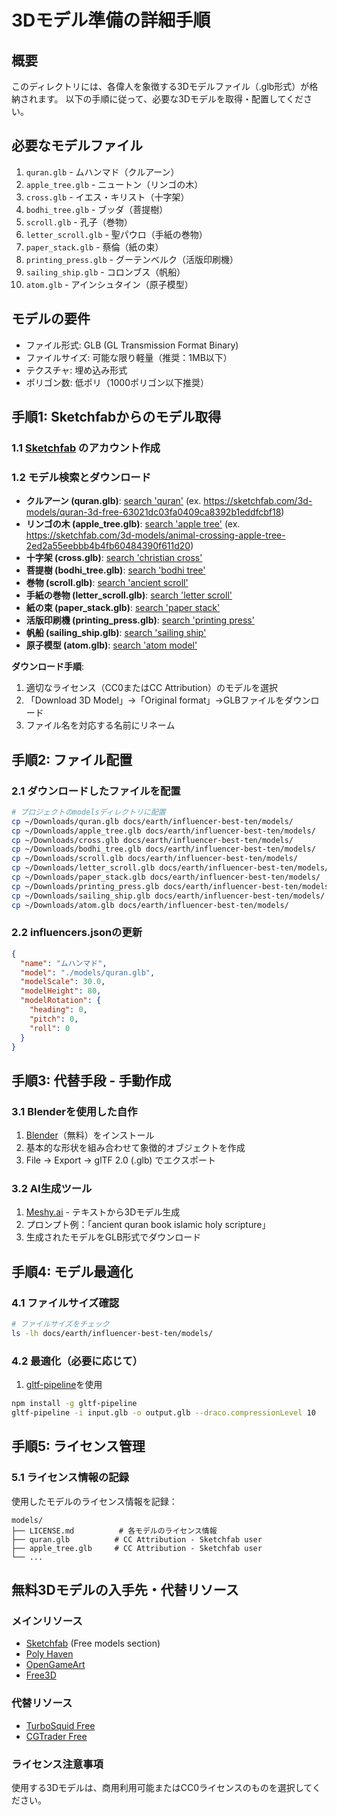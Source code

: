 # 3Dモデル準備の詳細手順

## 概要
このディレクトリには、各偉人を象徴する3Dモデルファイル（.glb形式）が格納されます。
以下の手順に従って、必要な3Dモデルを取得・配置してください。

## 必要なモデルファイル

1. `quran.glb` - ムハンマド（クルアーン）
2. `apple_tree.glb` - ニュートン（リンゴの木）
3. `cross.glb` - イエス・キリスト（十字架）
4. `bodhi_tree.glb` - ブッダ（菩提樹）
5. `scroll.glb` - 孔子（巻物）
6. `letter_scroll.glb` - 聖パウロ（手紙の巻物）
7. `paper_stack.glb` - 蔡倫（紙の束）
8. `printing_press.glb` - グーテンベルク（活版印刷機）
9. `sailing_ship.glb` - コロンブス（帆船）
10. `atom.glb` - アインシュタイン（原子模型）

## モデルの要件

- ファイル形式: GLB (GL Transmission Format Binary)
- ファイルサイズ: 可能な限り軽量（推奨：1MB以下）
- テクスチャ: 埋め込み形式
- ポリゴン数: 低ポリ（1000ポリゴン以下推奨）

## 手順1: Sketchfabからのモデル取得

### 1.1 [Sketchfab](https://sketchfab.com/) のアカウント作成

### 1.2 モデル検索とダウンロード

- **クルアーン (quran.glb)**: [search 'quran'](https://sketchfab.com/search?features=downloadable&q=quran&type=models) (ex. https://sketchfab.com/3d-models/quran-3d-free-63021dc03fa0409ca8392b1eddfcbf18)
- **リンゴの木 (apple_tree.glb)**: [search 'apple tree'](https://sketchfab.com/search?features=downloadable&q=apple+tree&type=models) (ex. https://sketchfab.com/3d-models/animal-crossing-apple-tree-2ed2a55eebbb4b4fb60484390f611d20)
- **十字架 (cross.glb)**: [search 'christian cross'](https://sketchfab.com/search?features=downloadable&q=christian+cross&type=models)
- **菩提樹 (bodhi_tree.glb)**: [search 'bodhi tree'](https://sketchfab.com/search?features=downloadable&q=bodhi+tree&type=models)
- **巻物 (scroll.glb)**: [search 'ancient scroll'](https://sketchfab.com/search?features=downloadable&q=ancient+scroll&type=models)
- **手紙の巻物 (letter_scroll.glb)**: [search 'letter scroll'](https://sketchfab.com/search?features=downloadable&q=letter+scroll&type=models)
- **紙の束 (paper_stack.glb)**: [search 'paper stack'](https://sketchfab.com/search?features=downloadable&q=paper+stack&type=models)
- **活版印刷機 (printing_press.glb)**: [search 'printing press'](https://sketchfab.com/search?features=downloadable&q=printing+press&type=models)
- **帆船 (sailing_ship.glb)**: [search 'sailing ship'](https://sketchfab.com/search?features=downloadable&q=sailing+ship&type=models)
- **原子模型 (atom.glb)**: [search 'atom model'](https://sketchfab.com/search?features=downloadable&q=atom+model&type=models)

**ダウンロード手順**:
1. 適切なライセンス（CC0またはCC Attribution）のモデルを選択
2. 「Download 3D Model」→「Original format」→GLBファイルをダウンロード
3. ファイル名を対応する名前にリネーム

## 手順2: ファイル配置

### 2.1 ダウンロードしたファイルを配置
```bash
# プロジェクトのmodelsディレクトリに配置
cp ~/Downloads/quran.glb docs/earth/influencer-best-ten/models/
cp ~/Downloads/apple_tree.glb docs/earth/influencer-best-ten/models/
cp ~/Downloads/cross.glb docs/earth/influencer-best-ten/models/
cp ~/Downloads/bodhi_tree.glb docs/earth/influencer-best-ten/models/
cp ~/Downloads/scroll.glb docs/earth/influencer-best-ten/models/
cp ~/Downloads/letter_scroll.glb docs/earth/influencer-best-ten/models/
cp ~/Downloads/paper_stack.glb docs/earth/influencer-best-ten/models/
cp ~/Downloads/printing_press.glb docs/earth/influencer-best-ten/models/
cp ~/Downloads/sailing_ship.glb docs/earth/influencer-best-ten/models/
cp ~/Downloads/atom.glb docs/earth/influencer-best-ten/models/
```

### 2.2 influencers.jsonの更新
```json
{
  "name": "ムハンマド",
  "model": "./models/quran.glb",
  "modelScale": 30.0,
  "modelHeight": 80,
  "modelRotation": {
    "heading": 0,
    "pitch": 0,
    "roll": 0
  }
}
```

## 手順3: 代替手段 - 手動作成

### 3.1 Blenderを使用した自作
1. [Blender](https://www.blender.org/)（無料）をインストール
2. 基本的な形状を組み合わせて象徴的オブジェクトを作成
3. File → Export → glTF 2.0 (.glb) でエクスポート

### 3.2 AI生成ツール
1. [Meshy.ai](https://meshy.ai/) - テキストから3Dモデル生成
2. プロンプト例：「ancient quran book islamic holy scripture」
3. 生成されたモデルをGLB形式でダウンロード

## 手順4: モデル最適化

### 4.1 ファイルサイズ確認
```bash
# ファイルサイズをチェック
ls -lh docs/earth/influencer-best-ten/models/
```

### 4.2 最適化（必要に応じて）
1. [gltf-pipeline](https://github.com/CesiumGS/gltf-pipeline)を使用
```bash
npm install -g gltf-pipeline
gltf-pipeline -i input.glb -o output.glb --draco.compressionLevel 10
```

## 手順5: ライセンス管理

### 5.1 ライセンス情報の記録
使用したモデルのライセンス情報を記録：
```
models/
├── LICENSE.md          # 各モデルのライセンス情報
├── quran.glb          # CC Attribution - Sketchfab user
├── apple_tree.glb     # CC Attribution - Sketchfab user
└── ...
```

## 無料3Dモデルの入手先・代替リソース

### メインリソース
- [Sketchfab](https://sketchfab.com/) (Free models section)
- [Poly Haven](https://polyhaven.com/models)
- [OpenGameArt](https://opengameart.org/)
- [Free3D](https://free3d.com/)

### 代替リソース
- [TurboSquid Free](https://www.turbosquid.com/Search/3D-Models/free)
- [CGTrader Free](https://www.cgtrader.com/free-3d-models)

### ライセンス注意事項
使用する3Dモデルは、商用利用可能またはCC0ライセンスのものを選択してください。
